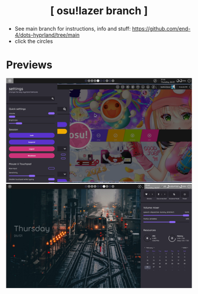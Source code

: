 <div align="center">
    <h1>[ osu!lazer branch ]</h1>
    <h3></h3>
</div>

 - See main branch for instructions, info and stuff: https://github.com/end-4/dots-hyprland/tree/main
 - click the circles

# Previews
 ![dots-hyprland](./screenshot-11.png)
 ![dots-hyprland](./screenshot-10.png)